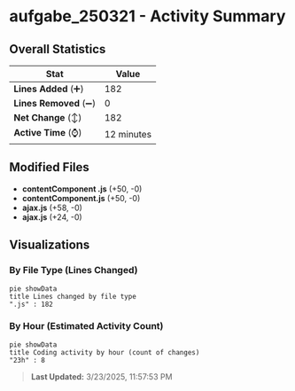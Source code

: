 # aufgabe_250321 - Activity Summary 

## Overall Statistics

| Stat                   | Value                                                             |
| ---------------------- | ----------------------------------------------------------------- |
| **Lines Added** (➕)   | 182                                          |
| **Lines Removed** (➖) | 0                                        |
| **Net Change** (↕)    | 182                |
| **Active Time** (⌚)   | 12 minutes |


## Modified Files
- **contentComponent .js** (+50, -0)
- **contentComponent.js** (+50, -0)
- **ajax.js** (+58, -0)
- **ajax.js** (+24, -0)

## Visualizations

### By File Type (Lines Changed)

```mermaid
pie showData
title Lines changed by file type
".js" : 182
```

### By Hour (Estimated Activity Count)

```mermaid
pie showData
title Coding activity by hour (count of changes)
"23h" : 8
```


> **Last Updated:** 3/23/2025, 11:57:53 PM